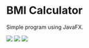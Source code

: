 # BMI Calculator
Simple program using JavaFX.

![](https://i.imgur.com/gDxqyyJ.png)
![](https://i.imgur.com/OwuNjbn.png)
![](https://i.imgur.com/tZMTRtZ.png)
